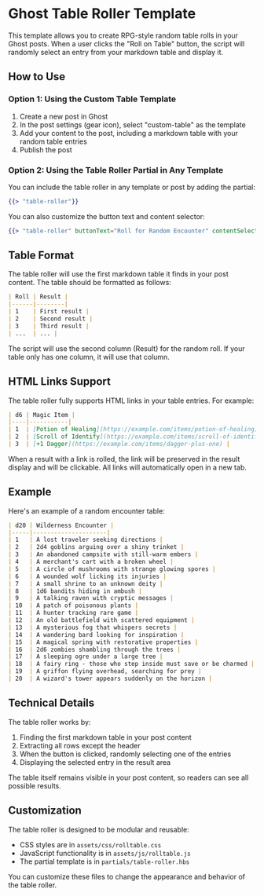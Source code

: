 # Ghost Table Roller Template

This template allows you to create RPG-style random table rolls in your Ghost posts. When a user clicks the "Roll on Table" button, the script will randomly select an entry from your markdown table and display it.

## How to Use

### Option 1: Using the Custom Table Template

1. Create a new post in Ghost
2. In the post settings (gear icon), select "custom-table" as the template
3. Add your content to the post, including a markdown table with your random table entries
4. Publish the post

### Option 2: Using the Table Roller Partial in Any Template

You can include the table roller in any template or post by adding the partial:

```handlebars
{{> "table-roller"}}
```

You can also customize the button text and content selector:

```handlebars
{{> "table-roller" buttonText="Roll for Random Encounter" contentSelector=".my-custom-content-area"}}
```

## Table Format

The table roller will use the first markdown table it finds in your post content. The table should be formatted as follows:

```markdown
| Roll | Result |
|------|--------|
| 1    | First result |
| 2    | Second result |
| 3    | Third result |
| ...  | ... |
```

The script will use the second column (Result) for the random roll. If your table only has one column, it will use that column.

## HTML Links Support

The table roller fully supports HTML links in your table entries. For example:

```markdown
| d6 | Magic Item |
|----|-----------|
| 1  | [Potion of Healing](https://example.com/items/potion-of-healing) |
| 2  | [Scroll of Identify](https://example.com/items/scroll-of-identify) |
| 3  | [+1 Dagger](https://example.com/items/dagger-plus-one) |
```

When a result with a link is rolled, the link will be preserved in the result display and will be clickable. All links will automatically open in a new tab.

## Example

Here's an example of a random encounter table:

```markdown
| d20 | Wilderness Encounter |
|-----|---------------------|
| 1   | A lost traveler seeking directions |
| 2   | 2d4 goblins arguing over a shiny trinket |
| 3   | An abandoned campsite with still-warm embers |
| 4   | A merchant's cart with a broken wheel |
| 5   | A circle of mushrooms with strange glowing spores |
| 6   | A wounded wolf licking its injuries |
| 7   | A small shrine to an unknown deity |
| 8   | 1d6 bandits hiding in ambush |
| 9   | A talking raven with cryptic messages |
| 10  | A patch of poisonous plants |
| 11  | A hunter tracking rare game |
| 12  | An old battlefield with scattered equipment |
| 13  | A mysterious fog that whispers secrets |
| 14  | A wandering bard looking for inspiration |
| 15  | A magical spring with restorative properties |
| 16  | 2d6 zombies shambling through the trees |
| 17  | A sleeping ogre under a large tree |
| 18  | A fairy ring - those who step inside must save or be charmed |
| 19  | A griffon flying overhead, searching for prey |
| 20  | A wizard's tower appears suddenly on the horizon |
```

## Technical Details

The table roller works by:
1. Finding the first markdown table in your post content
2. Extracting all rows except the header
3. When the button is clicked, randomly selecting one of the entries
4. Displaying the selected entry in the result area

The table itself remains visible in your post content, so readers can see all possible results.

## Customization

The table roller is designed to be modular and reusable:

- CSS styles are in `assets/css/rolltable.css`
- JavaScript functionality is in `assets/js/rolltable.js`
- The partial template is in `partials/table-roller.hbs`

You can customize these files to change the appearance and behavior of the table roller.

